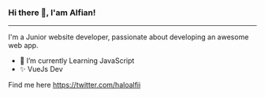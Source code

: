 ### Hi there 👋, I'am Alfian!
<hr>
I'm a Junior website developer, passionate about developing an
awesome web app.

- 🌱 I’m currently Learning JavaScript
- ✨ VueJs Dev

Find me here https://twitter.com/haloalfii

<!--
**haloalfii/haloalfii** is a ✨ _special_ ✨ repository because its `README.md` (this file) appears on your GitHub profile.

Here are some ideas to get you started:

- 🔭 I’m currently working on ...
- 🌱 I’m currently learning Laravel
- 👯 I’m looking to collaborate on ...
- 🤔 I’m looking for help with ...
- 💬 Ask me about ...
- 📫 How to reach me: ...
- 😄 Pronouns: ...
- ⚡ Fun fact: ...
-->
